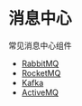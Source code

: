 # 消息中心

常见消息中心组件

* [RabbitMQ](基础架构/消息中心/RabbitMQ.md)
* [RocketMQ](基础架构/消息中心/RocketMQ.md)
* [Kafka](基础架构/消息中心/Kafka.md)
* [ActiveMQ](基础架构/消息中心/ActiveMQ.md)

